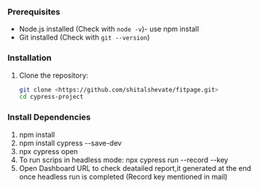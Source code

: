 

### Prerequisites
- Node.js installed (Check with `node -v`)- use npm install 
- Git installed (Check with `git --version`)

### Installation
1. Clone the repository:
   ```sh
   git clone <https://github.com/shitalshevate/fitpage.git>
   cd cypress-project

### Install Dependencies

1. npm install
2. npm install cypress --save-dev
3. npx cypress open
4. To run scrips in headless mode: 
npx cypress run --record --key <your-record-key>
5. Open Dashboard URL to check deatailed report,it generated at the end once headless run is completed (Record key mentioned in mail)